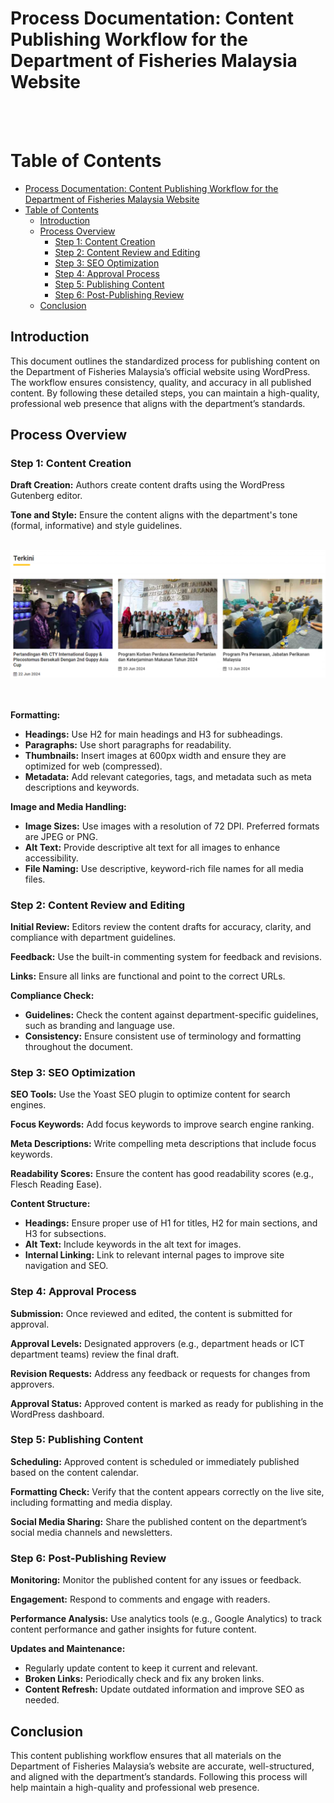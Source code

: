 # Process Documentation: Content Publishing Workflow for the Department of Fisheries Malaysia Website
<br><br>

# Table of Contents

- [Process Documentation: Content Publishing Workflow for the Department of Fisheries Malaysia Website](#process-documentation-content-publishing-workflow-for-the-department-of-fisheries-malaysia-website)
- [Table of Contents](#table-of-contents)
  - [Introduction](#introduction)
  - [Process Overview](#process-overview)
    - [Step 1: Content Creation](#step-1-content-creation)
    - [Step 2: Content Review and Editing](#step-2-content-review-and-editing)
    - [Step 3: SEO Optimization](#step-3-seo-optimization)
    - [Step 4: Approval Process](#step-4-approval-process)
    - [Step 5: Publishing Content](#step-5-publishing-content)
    - [Step 6: Post-Publishing Review](#step-6-post-publishing-review)
  - [Conclusion](#conclusion)

## Introduction
This document outlines the standardized process for publishing content on the Department of Fisheries Malaysia’s official website using WordPress. The workflow ensures consistency, quality, and accuracy in all published content. By following these detailed steps, you can maintain a high-quality, professional web presence that aligns with the department’s standards.

## Process Overview

### Step 1: Content Creation

**Draft Creation:**
Authors create content drafts using the WordPress Gutenberg editor.

**Tone and Style:**
Ensure the content aligns with the department's tone (formal, informative) and style guidelines.
<br><br>

![alt text](grid-gallery.png)

<br><br>
**Formatting:**
- **Headings:** Use H2 for main headings and H3 for subheadings.
- **Paragraphs:** Use short paragraphs for readability.
- **Thumbnails:** Insert images at 600px width and ensure they are optimized for web (compressed).
- **Metadata:** Add relevant categories, tags, and metadata such as meta descriptions and keywords.

**Image and Media Handling:**
- **Image Sizes:** Use images with a resolution of 72 DPI. Preferred formats are JPEG or PNG.
- **Alt Text:** Provide descriptive alt text for all images to enhance accessibility.
- **File Naming:** Use descriptive, keyword-rich file names for all media files.

### Step 2: Content Review and Editing

**Initial Review:**
Editors review the content drafts for accuracy, clarity, and compliance with department guidelines.

**Feedback:**
Use the built-in commenting system for feedback and revisions.

**Links:**
Ensure all links are functional and point to the correct URLs.

**Compliance Check:**
- **Guidelines:** Check the content against department-specific guidelines, such as branding and language use.
- **Consistency:** Ensure consistent use of terminology and formatting throughout the document.

### Step 3: SEO Optimization

**SEO Tools:**
Use the Yoast SEO plugin to optimize content for search engines.

**Focus Keywords:**
Add focus keywords to improve search engine ranking.

**Meta Descriptions:**
Write compelling meta descriptions that include focus keywords.

**Readability Scores:**
Ensure the content has good readability scores (e.g., Flesch Reading Ease).

**Content Structure:**
- **Headings:** Ensure proper use of H1 for titles, H2 for main sections, and H3 for subsections.
- **Alt Text:** Include keywords in the alt text for images.
- **Internal Linking:** Link to relevant internal pages to improve site navigation and SEO.

### Step 4: Approval Process

**Submission:**
Once reviewed and edited, the content is submitted for approval.

**Approval Levels:**
Designated approvers (e.g., department heads or ICT department teams) review the final draft.

**Revision Requests:**
Address any feedback or requests for changes from approvers.

**Approval Status:**
Approved content is marked as ready for publishing in the WordPress dashboard.

### Step 5: Publishing Content

**Scheduling:**
Approved content is scheduled or immediately published based on the content calendar.

**Formatting Check:**
Verify that the content appears correctly on the live site, including formatting and media display.

**Social Media Sharing:**
Share the published content on the department’s social media channels and newsletters.

### Step 6: Post-Publishing Review

**Monitoring:**
Monitor the published content for any issues or feedback.

**Engagement:**
Respond to comments and engage with readers.

**Performance Analysis:**
Use analytics tools (e.g., Google Analytics) to track content performance and gather insights for future content.

**Updates and Maintenance:**
- Regularly update content to keep it current and relevant.
- **Broken Links:** Periodically check and fix any broken links.
- **Content Refresh:** Update outdated information and improve SEO as needed.

## Conclusion
This content publishing workflow ensures that all materials on the Department of Fisheries Malaysia’s website are accurate, well-structured, and aligned with the department’s standards. Following this process will help maintain a high-quality and professional web presence.

